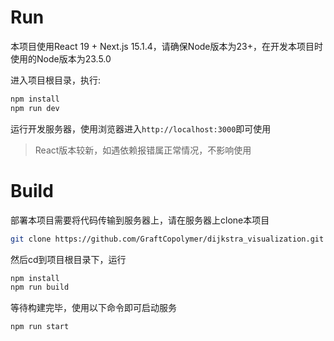 # Run

本项目使用React 19 + Next.js 15.1.4，请确保Node版本为23+，在开发本项目时使用的Node版本为23.5.0

进入项目根目录，执行:

```bash
npm install
npm run dev
```

运行开发服务器，使用浏览器进入`http://localhost:3000`即可使用

> React版本较新，如遇依赖报错属正常情况，不影响使用

# Build

部署本项目需要将代码传输到服务器上，请在服务器上clone本项目

````bash
git clone https://github.com/GraftCopolymer/dijkstra_visualization.git
````

然后cd到项目根目录下，运行

```bash
npm install
npm run build
```

等待构建完毕，使用以下命令即可启动服务

```bash
npm run start
```
